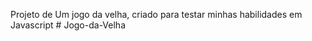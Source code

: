 Projeto de Um jogo da velha, criado para testar minhas habilidades em Javascript
#   J o g o - d a - V e l h a  
 